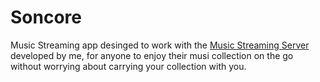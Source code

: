 # Soncore

Music Streaming app desinged to work with the [Music Streaming Server](https://github.com/F1ammetta/Music-streaming-server) developed by me, for anyone to enjoy their musi collection on the go without worrying about carrying your collection with you.
